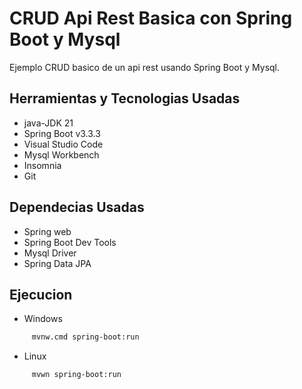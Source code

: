 
# CRUD Api Rest Basica con Spring Boot y Mysql

Ejemplo CRUD basico de un api rest usando Spring Boot y Mysql.

## Herramientas y Tecnologias Usadas
 - java-JDK 21
 - Spring Boot v3.3.3
 - Visual Studio Code
 - Mysql Workbench
 - Insomnia
 - Git

## Dependecias Usadas
 - Spring web
 - Spring Boot Dev Tools
 - Mysql Driver
 - Spring Data JPA

## Ejecucion

+ Windows

```bash
     mvnw.cmd spring-boot:run
```

+ Linux

```bash
     mvwn spring-boot:run 
```